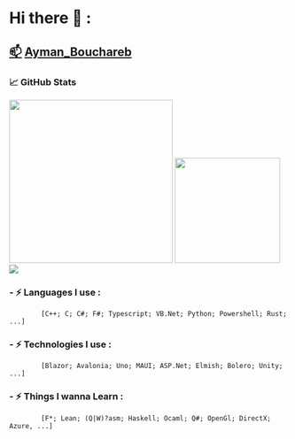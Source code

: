 # Hi there 👋 :
## <a href="Ayman.bouchareb@outlook.fr">📫</a> [Ayman_Bouchareb](https://www.linkedin.com/in/ayman-bouchareb-511abb19a/) 
### &#x1f4c8; GitHub Stats
<div>
  <img Width="295" src="https://github-readme-stats-git-masterrstaa-rickstaa.vercel.app/api/top-langs/?username=DemuirGos&title_color=ffffff&text_color=c9cacc&icon_color=2bbc8a&bg_color=1d1f21&langs_count=8&layout=compact&hide=jupyter%20notebook,kotlin,Dockerfile,html,javascript,tex,css,php,hack&card_width=245"/>
  <img Height="190" src="https://github-readme-stats-git-masterrstaa-rickstaa.vercel.app/api/?username=DemuirGos&show_icons=true&line_height=28&title_color=ffffff&text_color=c9cacc&icon_color=2bbc8a&bg_color=1d1f21"/>
</div>
<img src="https://github-profile-trophy.vercel.app/?username=DemuirGos&theme=chalk&column=6&row=1&margin-w=17"/>

### - ⚡ Languages I use : 
            [C++; C; C#; F#; Typescript; VB.Net; Python; Powershell; Rust; ...]
### - ⚡ Technologies I use : 
            [Blazor; Avalonia; Uno; MAUI; ASP.Net; Elmish; Bolero; Unity; ...]
### - ⚡ Things I wanna Learn : 
            [F*; Lean; (Q|W)?asm; Haskell; Ocaml; Q#; OpenGl; DirectX; Azure, ...]

